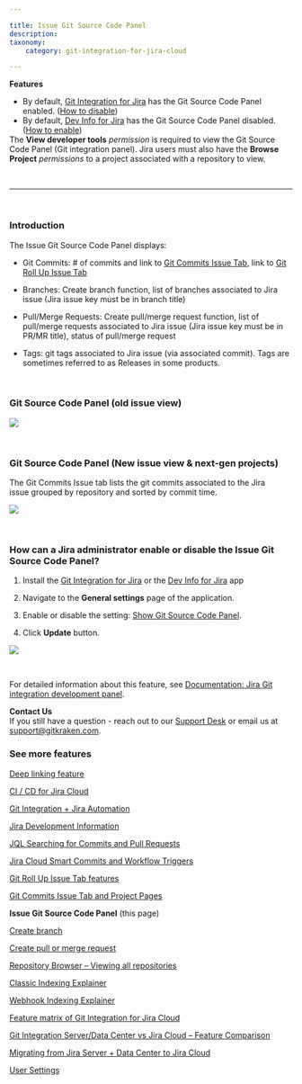 ```yaml
---

title: Issue Git Source Code Panel
description:
taxonomy:
    category: git-integration-for-jira-cloud

---
```


<div class="bbb-callout bbb--note">
    <div class="irow">
    <div class="ilogobox">
        <span class="logoimg"></span>
    </div>
    <div class="imsgbox">
        <b>Features</b><br>
        <ul style='margin-bottom:0px'>
            <li>
                By default, <a href="https://marketplace.atlassian.com/4984" target="_blank">Git Integration for Jira</a> has the Git Source Code Panel enabled. (<a href="#how-can-a-jira-administrator-enable-or-disable-the-issue-git-source-code-panel">How to disable</a>)
            </li>
            <li>
                By default, <a href="https://marketplace.atlassian.com/1219270" target="_blank">Dev Info for Jira</a> has the Git Source Code Panel disabled. (<a href="#how-can-a-jira-administrator-enable-or-disable-the-issue-git-source-code-panel">How to enable</a>)
            </li>
        </ul>
    </div>
    </div>
</div>

<div class="bbb-callout bbb--alert">
    <div class="irow">
    <div class="ilogobox">
        <span class="logoimg"></span>
    </div>
    <div class="imsgbox">
        The <b>View developer tools</b> <i>permission</i> is required to view the Git Source Code Panel (Git integration panel). Jira users must also have the <b>Browse Project</b> <i>permissions</i> to a project associated with a repository to view.
    </div>
    </div>
</div>

&nbsp;
* * *
&nbsp;

### Introduction

The Issue Git Source Code Panel displays:

*   Git Commits: # of commits and link to [Git Commits Issue Tab](/git-integration-for-jira-cloud/git-commits-issue-tab-and-project-page-gij-cloud), link to [Git Roll Up Issue Tab](/git-integration-for-jira-cloud/git-roll-up-issue-tab-gij-cloud)

*   Branches: Create branch function, list of branches associated to Jira issue (Jira issue key must be in branch title)

*   Pull/Merge Requests: Create pull/merge request function, list of pull/merge requests associated to Jira issue (Jira issue key must be in PR/MR title), status of pull/merge request

*   Tags: git tags associated to Jira issue (via associated commit). Tags are sometimes referred to as Releases in some products.

&nbsp;

### Git Source Code Panel (old issue view)

![](/wp-content/uploads/gij-git-cloud-oldview-source-code-panel.png)

&nbsp;

### Git Source Code Panel (New issue view & next-gen projects)

The Git Commits Issue tab lists the git commits associated to the Jira issue grouped by repository and sorted by commit time. 

![](/wp-content/uploads/gij-git-cloud-newview-source-code-panel.png)

&nbsp;

### How can a Jira administrator enable or disable the Issue Git Source Code Panel?

1.  Install the [Git Integration for Jira](https://marketplace.atlassian.com/4984) or the [Dev Info for Jira](https://marketplace.atlassian.com/1219270) app

2.  Navigate to the **General settings** page of the application.

3.  Enable or disable the setting: [Show Git Source Code Panel](/git-integration-for-jira-cloud/issue-git-source-code-panel-setting-gij-cloud).

4.  Click **Update** button.

![](/wp-content/uploads/gij-gitcloud-general-settings-git-source-code-panel-1455.png)

&nbsp;

For detailed information about this feature, see [Documentation: Jira Git integration development panel](/git-integration-for-jira-cloud/jira-git-integration-development-panel-gij-cloud).

<div class="bbb-callout bbb--info">
    <div class="irow">
    <div class="ilogobox">
        <span class="logoimg"></span>
    </div>
    <div class="imsgbox">
        <b>Contact Us</b><br>
        If you still have a question - reach out to our <a href='https://help.gitkraken.com/git-integration-for-jira-cloud/gij-cloud-contact-support/' target='_blank'>Support Desk</a>  or email us at <a href='mailto:support@gitkraken.com'>support@gitkraken.com</a>.
    </div>
    </div>
</div>

### See more features

[Deep linking feature](/git-integration-for-jira-cloud/deeplinking-feature-gij-cloud/)

[CI / CD for Jira Cloud](/git-integration-for-jira-cloud/cicd-getting-started-with-ci-cd-for-jira-gij-cloud/)

[Git Integration + Jira Automation](/git-integration-for-jira-cloud/git-integration-jira-automation-gij-cloud/)

[Jira Development Information](/git-integration-for-jira-cloud/jira-development-information-gij-cloud/)

[JQL Searching for Commits and Pull Requests](/git-integration-for-jira-cloud/jql-searching-for-commits-and-pull-requests-gij-cloud/)

[Jira Cloud Smart Commits and Workflow Triggers](/git-integration-for-jira-cloud/jira-cloud-smart-commits-and-workflow-triggers-gij-cloud/)

[Git Roll Up Issue Tab features](/git-integration-for-jira-cloud/git-roll-up-issue-tab-gij-cloud/)

[Git Commits Issue Tab and Project Pages](/git-integration-for-jira-cloud/git-commits-issue-tab-and-project-pages-gij-cloud/)

**Issue Git Source Code Panel** (this page)

[Create branch](/git-integration-for-jira-cloud/create-branch-gij-cloud/)

[Create pull or merge request](/git-integration-for-jira-cloud/create-pull-or-merge-request-gij-cloud/)

[Repository Browser – Viewing all repositories](/git-integration-for-jira-cloud/repository-browser-viewing-all-repositories-gij-cloud/)

[Classic Indexing Explainer](/git-integration-for-jira-cloud/classic-indexing-explainer-gij-cloud/)

[Webhook Indexing Explainer](/git-integration-for-jira-cloud/webhook-indexing-explainer-gij-cloud/)

[Feature matrix of Git Integration for Jira Cloud](/git-integration-for-jira-cloud/feature-matrix-of-git-integration-for-jira-cloud-gij-cloud/)

[Git Integration Server/Data Center vs Jira Cloud – Feature Comparison](/git-integration-for-jira-cloud/git-integration-server-data-center-vs-jira-cloud-feature-comparison-gij-cloud/)

[Migrating from Jira Server + Data Center to Jira Cloud](/git-integration-for-jira-cloud/migrating-from-jira-server-data-center-to-jira-cloud-gij-cloud/)

[User Settings](/git-integration-for-jira-cloud/user-settings-gij-cloud/)

